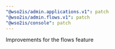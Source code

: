 ```yaml
---
"@wso2is/admin.applications.v1": patch
"@wso2is/admin.flows.v1": patch
"@wso2is/console": patch
---
```


Improvements for the flows feature
